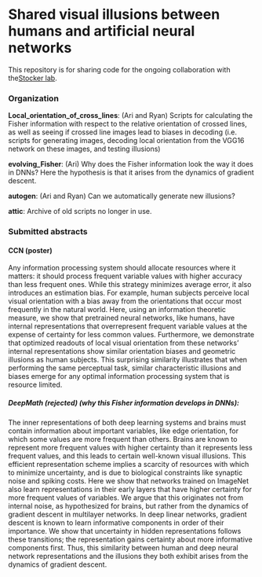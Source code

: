 # Shared visual illusions between humans and artificial neural networks

This repository is for sharing code for the ongoing collaboration with the[Stocker lab](https://www.sas.upenn.edu/~astocker/lab/members-files/alan.php).

### Organization

**Local_orientation_of_cross_lines**: (Ari and Ryan) Scripts for 
calculating the Fisher information with respect to the relative orientation
of crossed lines, as well as seeing if crossed line images lead to biases
in decoding (i.e. scripts for generating images, decoding local orientation 
 from the VGG16 network on these images, and testing illusions)
 
**evolving_Fisher**: (Ari) Why does the Fisher information look the way it does
in DNNs? Here the hypothesis is that it arises from the dynamics of gradient
descent.

**autogen**: (Ari and Ryan) Can we automatically generate new illusions?

**attic**: Archive of old scripts no longer in use.

### Submitted abstracts
#### CCN (poster)
Any information processing system should allocate resources where it matters: 
it should process frequent variable values with higher accuracy than less frequent ones. 
While this strategy minimizes average error, it also introduces an estimation bias. 
For example, human subjects perceive local visual orientation with a bias away from the orientations that occur most frequently in the natural world.
Here, using an information theoretic measure, we show that pretrained neural networks, 
like humans, have internal representations that overrepresent frequent variable values at the expense of certainty for 
less common values. Furthermore, we demonstrate that optimized readouts of local visual orientation from these networks’
internal representations show similar orientation biases and geometric illusions as human subjects. 
This surprising similarity illustrates that when performing the same perceptual task, similar characteristic illusions and biases emerge for any optimal information processing system that is resource limited.

##### DeepMath (rejected) (why this Fisher information develops in DNNs):

The inner representations of both deep learning systems and brains must contain information about important variables, like edge orientation, for which some values are more frequent than others. Brains are known to represent more frequent values with higher certainty than it represents less frequent values, and this leads to certain well-known visual illusions. This efficient representation scheme implies a scarcity of resources with which to minimize uncertainty, and is due to biological constraints like synaptic noise and spiking costs. Here we show that networks trained on ImageNet also learn representations in their early layers that have higher certainty for more frequent values of variables. We argue that this originates not from internal noise, as hypothesized for brains, but rather from the dynamics of gradient descent in multilayer networks. In deep linear networks, gradient descent is known to learn informative components in order of their importance. We show that uncertainty in hidden representations follows these transitions; the representation gains certainty about more informative components first. Thus, this similarity between human and deep neural network representations and the illusions they both exhibit arises from the dynamics of gradient descent. 